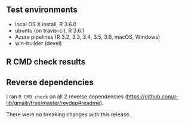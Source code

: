 ## Test environments
* local OS X install, R 3.6.0
* ubuntu (on travis-ci), R 3.6.1
* Azure pipelines (R 3.2, 3.3, 3.4, 3.5, 3.6, macOS, Windows)
* win-builder (devel)

## R CMD check results

## Reverse dependencies

I ran `R CMD check` on all 2 reverse dependencies (https://github.com/r-lib/gmailr/tree/master/revdep#readme).

There were no breaking changes with this release.
